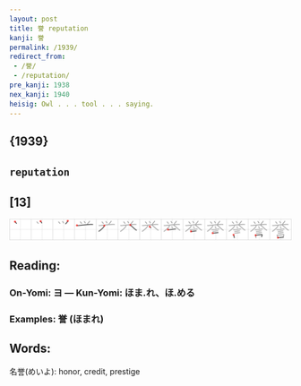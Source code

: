 ```yaml
---
layout: post
title: 誉 reputation
kanji: 誉
permalink: /1939/
redirect_from:
 - /誉/
 - /reputation/
pre_kanji: 1938
nex_kanji: 1940
heisig: Owl . . . tool . . . saying.
---
```


## {1939}

## `reputation`

## [13]

<div class="stroke"><img src="../images/E8AA89.png" /></div>

## Reading:

### On-Yomi: ヨ &mdash; Kun-Yomi: ほま.れ、ほ.める

### Examples: 誉 (ほまれ)

## Words:

名誉(めいよ): honor, credit, prestige
